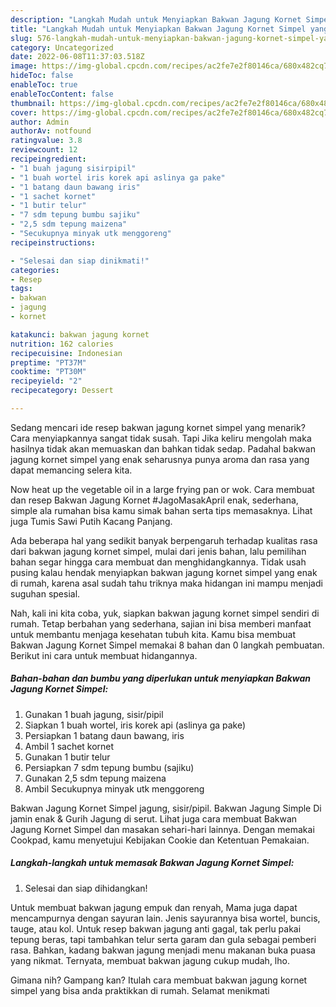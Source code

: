 ```yaml
---
description: "Langkah Mudah untuk Menyiapkan Bakwan Jagung Kornet Simpel yang Enak, Buat Buka Puasa Enak Banget"
title: "Langkah Mudah untuk Menyiapkan Bakwan Jagung Kornet Simpel yang Enak, Buat Buka Puasa Enak Banget"
slug: 576-langkah-mudah-untuk-menyiapkan-bakwan-jagung-kornet-simpel-yang-enak-buat-buka-puasa-enak-banget
category: Uncategorized
date: 2022-06-08T11:37:03.518Z
image: https://img-global.cpcdn.com/recipes/ac2fe7e2f80146ca/680x482cq70/bakwan-jagung-kornet-simpel-foto-resep-utama.jpg
hideToc: false
enableToc: true
enableTocContent: false
thumbnail: https://img-global.cpcdn.com/recipes/ac2fe7e2f80146ca/680x482cq70/bakwan-jagung-kornet-simpel-foto-resep-utama.jpg
cover: https://img-global.cpcdn.com/recipes/ac2fe7e2f80146ca/680x482cq70/bakwan-jagung-kornet-simpel-foto-resep-utama.jpg
author: Admin
authorAv: notfound
ratingvalue: 3.8
reviewcount: 12
recipeingredient:
- "1 buah jagung sisirpipil"
- "1 buah wortel iris korek api aslinya ga pake"
- "1 batang daun bawang iris"
- "1 sachet kornet"
- "1 butir telur"
- "7 sdm tepung bumbu sajiku"
- "2,5 sdm tepung maizena"
- "Secukupnya minyak utk menggoreng"
recipeinstructions:

- "Selesai dan siap dinikmati!"
categories:
- Resep
tags:
- bakwan
- jagung
- kornet

katakunci: bakwan jagung kornet 
nutrition: 162 calories
recipecuisine: Indonesian
preptime: "PT37M"
cooktime: "PT30M"
recipeyield: "2"
recipecategory: Dessert

---
```



Sedang mencari ide resep bakwan jagung kornet simpel yang menarik? Cara menyiapkannya sangat tidak susah. Tapi Jika keliru mengolah maka hasilnya tidak akan memuaskan dan bahkan tidak sedap. Padahal bakwan jagung kornet simpel yang enak seharusnya punya aroma dan rasa yang dapat memancing selera kita.


Now heat up the vegetable oil in a large frying pan or wok. Cara membuat dan resep Bakwan Jagung Kornet #JagoMasakApril enak, sederhana, simple ala rumahan bisa kamu simak bahan serta tips memasaknya. Lihat juga Tumis Sawi Putih Kacang Panjang.

Ada beberapa hal yang sedikit banyak berpengaruh terhadap kualitas rasa dari bakwan jagung kornet simpel, mulai dari jenis bahan, lalu pemilihan bahan segar hingga cara membuat dan menghidangkannya. Tidak usah pusing kalau hendak menyiapkan bakwan jagung kornet simpel yang enak di rumah, karena asal sudah tahu triknya maka hidangan ini mampu menjadi suguhan spesial.


Nah, kali ini kita coba, yuk, siapkan bakwan jagung kornet simpel sendiri di rumah. Tetap berbahan yang sederhana, sajian ini bisa memberi manfaat untuk membantu menjaga kesehatan tubuh kita. Kamu bisa membuat Bakwan Jagung Kornet Simpel memakai 8 bahan dan 0 langkah pembuatan. Berikut ini cara untuk membuat hidangannya.

<!--inarticleads1-->

##### Bahan-bahan dan bumbu yang diperlukan untuk menyiapkan Bakwan Jagung Kornet Simpel:

1. Gunakan 1 buah jagung, sisir/pipil
1. Siapkan 1 buah wortel, iris korek api (aslinya ga pake)
1. Persiapkan 1 batang daun bawang, iris
1. Ambil 1 sachet kornet
1. Gunakan 1 butir telur
1. Persiapkan 7 sdm tepung bumbu (sajiku)
1. Gunakan 2,5 sdm tepung maizena
1. Ambil Secukupnya minyak utk menggoreng


Bakwan Jagung Kornet Simpel jagung, sisir/pipil. Bakwan Jagung Simple Di jamin enak &amp; Gurih Jagung di serut. Lihat juga cara membuat Bakwan Jagung Kornet Simpel dan masakan sehari-hari lainnya. Dengan memakai Cookpad, kamu menyetujui Kebijakan Cookie dan Ketentuan Pemakaian. 

<!--inarticleads2-->

##### Langkah-langkah untuk memasak Bakwan Jagung Kornet Simpel:


1. Selesai dan siap dihidangkan!

Untuk membuat bakwan jagung empuk dan renyah, Mama juga dapat mencampurnya dengan sayuran lain. Jenis sayurannya bisa wortel, buncis, tauge, atau kol. Untuk resep bakwan jagung anti gagal, tak perlu pakai tepung beras, tapi tambahkan telur serta garam dan gula sebagai pemberi rasa. Bahkan, kadang bakwan jagung menjadi menu makanan buka puasa yang nikmat. Ternyata, membuat bakwan jagung cukup mudah, lho. 

Gimana nih? Gampang kan? Itulah cara membuat bakwan jagung kornet simpel yang bisa anda praktikkan di rumah. Selamat menikmati
